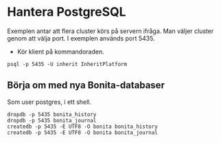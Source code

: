 # Hantera PostgreSQL #
Exemplen antar att flera cluster körs på servern ifråga. Man väljer cluster genom att välja port. I exemplen används port 5435.


* Kör klient på kommandoraden.

```
psql -p 5435 -U inherit InheritPlatform
```

## Börja om med nya Bonita-databaser ##
Som user postgres, i ett shell.

```
dropdb -p 5435 bonita_history
dropdb -p 5435 bonita_journal
createdb -p 5435 -E UTF8 -O bonita bonita_history
createdb -p 5435 -E UTF8 -O bonita bonita_journal
```

